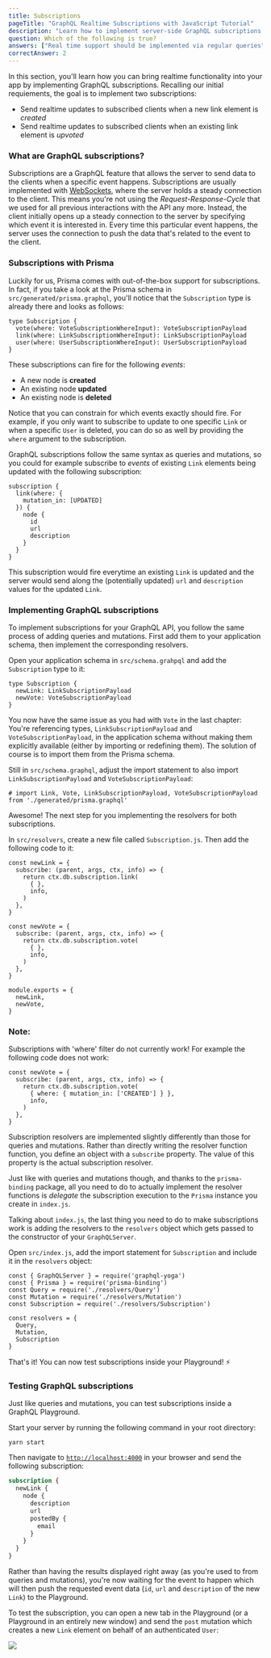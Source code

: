 ```yaml
---
title: Subscriptions
pageTitle: "GraphQL Realtime Subscriptions with JavaScript Tutorial"
description: "Learn how to implement server-side GraphQL subscriptions with grahpql-js, Node.js, Express & MongoDB to add realtime functionality to an app."
question: Which of the following is true?
answers: ["Real time support should be implemented via regular queries", "It's not currently possible to test subscriptions via GraphiQL", "Subscriptions can be implemented via web sockets", "The only way to implement subscriptions is by using the `subscriptions-transport-ws` package"]
correctAnswer: 2
---
```


In this section, you'll learn how you can bring realtime functionality into your app by implementing GraphQL subscriptions. Recalling our initial requiements, the goal is to implement two subscriptions:

- Send realtime updates to subscribed clients when a new link element is _created_
- Send realtime updates to subscribed clients when an existing link element is _upvoted_

### What are GraphQL subscriptions?

Subscriptions are a GraphQL feature that allows the server to send data to the clients when a specific event happens. Subscriptions are usually implemented with [WebSockets](https://en.wikipedia.org/wiki/WebSocket), where the server holds a steady connection to the client. This means you're not using the _Request-Response-Cycle_ that we used for all previous interactions with the API any more. Instead, the client initially opens up a steady connection to the server by specifying which event it is interested in. Every time this particular event happens, the server uses the connection to push the data that's related to the event to the client.

### Subscriptions with Prisma

Luckily for us, Prisma comes with out-of-the-box support for subscriptions. In fact, if you take a look at the Prisma schema in `src/generated/prisma.graphql`, you'll notice that the `Subscription` type is already there and looks as follows:

```graphql(path=".../hackernews-node/src/generated/prisma.graphql"&nocopy)
type Subscription {
  vote(where: VoteSubscriptionWhereInput): VoteSubscriptionPayload
  link(where: LinkSubscriptionWhereInput): LinkSubscriptionPayload
  user(where: UserSubscriptionWhereInput): UserSubscriptionPayload
}
```

These subscriptions can fire for the following _events_:

- A new node is **created**
- An existing node **updated**
- An existing node is **deleted**

Notice that you can constrain for which events exactly should fire. For example, if you only want to subscribe to update to one specific `Link` or when a specific `User` is deleted, you can do so as well by providing the `where` argument to the subscription.

GraphQL subscriptions follow the same syntax as queries and mutations, so you could for example subscribe to _events_ of existing `Link` elements being updated with the following subscription:

```graphql(nocopy)
subscription {
  link(where: {
    mutation_in: [UPDATED]
  }) {
    node {
      id
      url
      description
    }
  }
}
```

This subscription would fire everytime an existing `Link` is updated and the server would send along the (potentially updated) `url` and `description` values for the updated `Link`.

### Implementing GraphQL subscriptions

To implement subscriptions for your GraphQL API, you follow the same process of adding queries and mutations. First add them to your application schema, then implement the corresponding resolvers.

<Instruction>

Open your application schema in `src/schema.grahpql` and add the `Subscription` type to it:

```path=".../hackernews-node/src/schema.graphql"
type Subscription {
  newLink: LinkSubscriptionPayload
  newVote: VoteSubscriptionPayload
}
```

</Instruction>

You now have the same issue as you had with `Vote` in the last chapter: You're referencing types, `LinkSubscriptionPayload` and `VoteSubscriptionPayload`, in the application schema without making them explicitly available (either by importing or redefining them). The solution of course is to import them from the Prisma schema.

<Instruction>

Still in `src/schema.graphql`, adjust the import statement to also import `LinkSubscriptionPayload` and `VoteSubscriptionPayload`:

```graphql(path=".../hackernews-node/src/schema.graphql")
# import Link, Vote, LinkSubscriptionPayload, VoteSubscriptionPayload from './generated/prisma.graphql'
```

</Instruction>

Awesome! The next step for you implementing the resolvers for both subscriptions.

<Instruction>

In `src/resolvers`, create a new file called `Subscription.js`. Then add the following code to it:

```js(path=".../hackernews-node/src/resolvers/Subscription.js")
const newLink = {
  subscribe: (parent, args, ctx, info) => {
    return ctx.db.subscription.link(
      { },
      info,
    )
  },
}

const newVote = {
  subscribe: (parent, args, ctx, info) => {
    return ctx.db.subscription.vote(
      { },
      info,
    )
  },
}

module.exports = {
  newLink,
  newVote,
}
```

### Note:
Subscriptions with 'where' filter do not currently work! For example the following code does not work:
```
const newVote = {
  subscribe: (parent, args, ctx, info) => {
    return ctx.db.subscription.vote(
      { where: { mutation_in: ['CREATED'] } },
      info,
    )
  },
}
```

</Instruction>

Subscription resolvers are implemented slightly differently than those for queries and mutations. Rather than directly writing the resolver function function, you define an object with a `subscribe` property. The value of this property is the actual subscription resolver.

Just like with queries and mutations though, and thanks to the `prisma-binding` package, all you need to do to actually implement the resolver functions is _delegate_ the subscription execution to the `Prisma` instance you create in `index.js`.

Talking about `index.js`, the last thing you need to do to make subscriptions work is adding the resolvers to the `resolvers` object which gets passed to the constructor of your `GraphQLServer`.

<Instruction>

Open `src/index.js`, add the import statement for `Subscription` and include it in the `resolvers` object:

```js{5,10}(path=".../hackernews-node/src/index.js")
const { GraphQLServer } = require('graphql-yoga')
const { Prisma } = require('prisma-binding')
const Query = require('./resolvers/Query')
const Mutation = require('./resolvers/Mutation')
const Subscription = require('./resolvers/Subscription')

const resolvers = {
  Query,
  Mutation,
  Subscription
}
```

</Instruction>

That's it! You can now test subscriptions inside your Playground!️ ⚡️

### Testing GraphQL subscriptions

Just like queries and mutations, you can test subscriptions inside a GraphQL Playground.

<Instruction>

Start your server by running the following command in your root directory:

```bash(path=".../hackernews-node")
yarn start
```

</Instruction>

<Instruction>

Then navigate to [`http://localhost:4000`](http://localhost:4000) in your browser and send the following subscription:

```graphql
subscription {
  newLink {
    node {
      description
      url
      postedBy {
        email
      }
    }
  }
}
```

</Instruction>

Rather than having the results displayed right away (as you're used to from queries and mutations), you're now waiting for the event to happen which will then push the requested event data (`id`, `url` and `description` of the new `Link`) to the Playground.

To test the subscription, you can open a new tab in the Playground (or a Playground in an entirely new window) and send the `post` mutation which creates a new `Link` element on behalf of an authenticated `User`:

![](https://imgur.com/O5j9J8T.gif)

